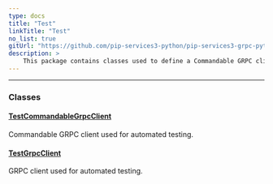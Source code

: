 ```yaml
---
type: docs
title: "Test"
linkTitle: "Test"
no_list: true
gitUrl: "https://github.com/pip-services3-python/pip-services3-grpc-python"
description: >
    This package contains classes used to define a Commandable GRPC client and a GRPC client that can be used for automated testing.
---
```

---
<div class="module-body"> 


### Classes

#### [TestCommandableGrpcClient](test_commandable_grpc_client)
Commandable GRPC client used for automated testing.


#### [TestGrpcClient](test_rest_client)
GRPC client used for automated testing.


</div>

